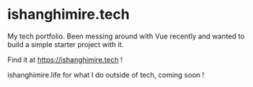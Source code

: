 # ishanghimire.tech

My tech portfolio. Been messing around with Vue recently and wanted to build a simple starter project with it.

Find it at https://ishanghimire.tech !

ishanghimire.life for what I do outside of tech, coming soon ! 
